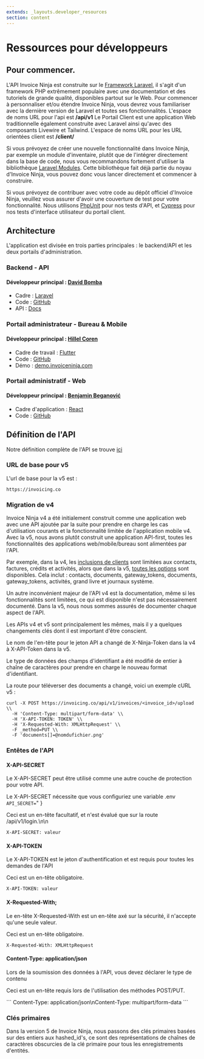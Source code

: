 ```yaml
---
extends: _layouts.developer_resources
section: content
---
```


# Ressources pour développeurs

## Pour commencer.
 
L'API Invoice Ninja est construite sur le <a href="https://laravel.com">Framework Laravel</a>, il s'agit d'un framework PHP extrêmement populaire avec une documentation et des tutoriels de grande qualité, disponibles partout sur le Web. Pour commencer à personnaliser et/ou étendre Invoice Ninja, vous devrez vous familiariser avec la dernière version de Laravel et toutes ses fonctionnalités. L'espace de noms URL pour l'api est **/api/v1** Le Portail Client est une application Web traditionnelle également construite avec Laravel ainsi qu'avec des composants Livewire et Tailwind. L'espace de noms URL pour les URL orientées client est **/client/**

Si vous prévoyez de créer une nouvelle fonctionnalité dans Invoice Ninja, par exemple un module d'inventaire, plutôt que de l'intégrer directement dans la base de code, nous vous recommandons fortement d'utiliser la bibliothèque <a href="https://github.com/nwidart/laravel-modules">Laravel Modules</a>. Cette bibliothèque fait déjà partie du noyau d'Invoice Ninja, vous pouvez donc vous lancer directement et commencer à construire.

Si vous prévoyez de contribuer avec votre code au dépôt officiel d'Invoice Ninja, veuillez vous assurer d'avoir une couverture de test pour votre fonctionnalité. Nous utilisons <a href="https://phpunit.de/">PhpUnit</a> pour nos tests d'API, et <a href="https://www.cypress.io/">Cypress</a> pour nos tests d'interface utilisateur du portail client.

## Architecture

L'application est divisée en trois parties principales : le backend/API et les deux portails d'administration.

### Backend - API

#### Développeur principal : [David Bomba](https://twitter.com/deadbeefx0)

- Cadre : [Laravel](https://laravel.com)
- Code : [GitHub](https://github.com/invoiceninja/invoiceninja/tree/v5-stable)
- API : [Docs](https://api-docs.invoicing.co/)

### Portail administrateur - Bureau & Mobile

#### Développeur principal : [Hillel Coren](https://twitter.com/hillelcoren)

- Cadre de travail : [Flutter](https://flutter.dev)
- Code : [GitHub](https://github.com/invoiceninja/admin-portal)
- Démo : [demo.invoiceninja.com](https://demo.invoiceninja.com)

### Portail administratif - Web

#### Développeur principal : [Benjamin Beganović](https://twitter.com/beganovichhh)

- Cadre d'application : [React](https://reactjs.org)
- Code : [GitHub](https://github.com/invoiceninja/ui)

## Définition de l'API

Notre définition complète de l'API se trouve <a href="https://api-docs.invoicing.co/">ici</a>

### URL de base pour v5

L'url de base pour la v5 est :

```
https://invoicing.co
```

### Migration de v4

Invoice Ninja v4 a été initialement construit comme une application web avec une API ajoutée par la suite pour prendre en charge les cas d'utilisation courants et la fonctionnalité limitée de l'application mobile v4. Avec la v5, nous avons plutôt construit une application API-first, toutes les fonctionnalités des applications web/mobile/bureau sont alimentées par l'API.

Par exemple, dans la v4, les <a href="https://github.com/invoiceninja/invoiceninja/blob/master/app/Ninja/Transformers/ClientTransformer.php#L51">inclusions de clients</a> sont limitées aux contacts, factures, crédits et activités, alors que dans la v5, <a href="https://github.com/invoiceninja/invoiceninja/blob/v5-develop/app/Transformers/ClientTransformer.php#L32">toutes les options</a> sont disponibles. Cela inclut : contacts, documents, gateway_tokens, documents, gateway_tokens, activités, grand livre et journaux système.

Un autre inconvénient majeur de l'API v4 est la documentation, même si les fonctionnalités sont limitées, ce qui est disponible n'est pas nécessairement documenté. Dans la v5, nous nous sommes assurés de documenter chaque aspect de l'API.

Les APIs v4 et v5 sont principalement les mêmes, mais il y a quelques changements clés dont il est important d'être conscient.

<x-warning>
Le nom de l'en-tête pour le jeton API a changé de X-Ninja-Token dans la v4 à X-API-Token dans la v5.
</x-warning>

Le type de données des champs d'identifiant a été modifié de entier à chaîne de caractères pour prendre en charge le nouveau format d'identifiant.

La route pour téléverser des documents a changé, voici un exemple cURL v5 :

```
curl -X POST https://invoicing.co/api/v1/invoices/<invoice_id>/upload \\
  -H 'Content-Type: multipart/form-data' \\
  -H 'X-API-TOKEN: TOKEN' \\
  -H 'X-Requested-With: XMLHttpRequest' \\
  -F _method=PUT \\
  -F 'documents[]=@nomdufichier.png'
```

### Entêtes de l'API

#### X-API-SECRET
<x-container>
<x-section>
Le X-API-SECRET peut être utilisé comme une autre couche de protection pour votre API.

Le X-API-SECRET nécessite que vous configuriez une variable .env ```API_SECRET=```" }

Ceci est un en-tête facultatif, et n'est évalué que sur la route /api/v1/login.\n</x-section>\n<x-section>
```
X-API-SECRET: valeur
```
</x-section>
</x-container>

#### X-API-TOKEN
<x-container>
<x-section>
Le X-API-TOKEN est le jeton d'authentification et est requis pour toutes les demandes de l'API

Ceci est un en-tête obligatoire.
</x-section>
<x-section>
```
X-API-TOKEN: valeur
```
</x-section>
</x-container>

#### X-Requested-With;
<x-container>
<x-section>
Le en-tête X-Requested-With est un en-tête axé sur la sécurité, il n'accepte qu'une seule valeur.

Ceci est un en-tête obligatoire.
</x-section>
<x-section>

```
X-Requested-With: XMLHttpRequest
```

</x-section>
</x-container>

#### Content-Type: application/json
<x-container>
<x-sectional>
Lors de la soumission des données à l'API, vous devez déclarer le type de contenu

Ceci est un en-tête requis lors de l'utilisation des méthodes POST/PUT.
</x-section>

<x-section>
```
Content-Type: application/json\nContent-Type: multipart/form-data
```
</x-section>
</x-container>

### Clés primaires
Dans la version 5 de Invoice Ninja, nous passons des clés primaires basées sur des entiers aux hashed_id's, ce sont des représentations de chaînes de caractères obscurcies de la clé primaire pour tous les enregistrements d'entités.

